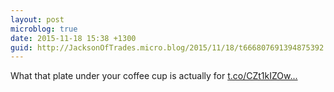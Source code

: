 ```yaml
---
layout: post
microblog: true
date: 2015-11-18 15:38 +1300
guid: http://JacksonOfTrades.micro.blog/2015/11/18/t666807691394875392.html
---
```

What that plate under your coffee cup is actually for [t.co/CZt1kIZOw...](https://t.co/CZt1kIZOws)
